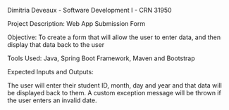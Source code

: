Dimitria Deveaux - Software Development I - CRN 31950

Project Description: Web App Submission Form 

Objective: To create a form that will allow the user to enter data, and then display that data back to the user

Tools Used: Java, Spring Boot Framework, Maven and Bootstrap


Expected Inputs and Outputs:

The user will enter their student ID, month, day and year and that data will be displayed back to them. A custom exception message will be thrown if the user enters an invalid date.
